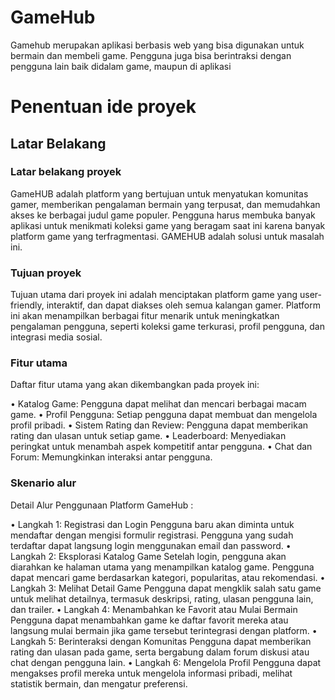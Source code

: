 <h1>GameHub</h1>
Gamehub merupakan aplikasi berbasis web yang bisa digunakan untuk bermain dan membeli game. Pengguna juga bisa berintraksi dengan pengguna lain baik didalam game, maupun di aplikasi
<h1>Penentuan ide proyek</h1>
<h2>Latar Belakang</h2>
<h3>Latar belakang proyek</h3>
GameHUB adalah platform yang bertujuan untuk menyatukan komunitas gamer, memberikan pengalaman bermain yang terpusat, dan memudahkan akses ke berbagai judul game populer. Pengguna harus membuka banyak aplikasi untuk menikmati koleksi game yang beragam saat ini karena banyak platform game yang terfragmentasi. GAMEHUB adalah solusi untuk masalah ini.
<h3>Tujuan proyek</h3>
Tujuan utama dari proyek ini adalah menciptakan platform game yang user-friendly, interaktif, dan dapat diakses oleh semua kalangan gamer. Platform ini akan menampilkan berbagai fitur menarik untuk meningkatkan pengalaman pengguna, seperti koleksi game terkurasi, profil pengguna, dan integrasi media sosial.
<h3>Fitur utama</h3>
Daftar fitur utama yang akan dikembangkan pada proyek ini:

• Katalog Game: Pengguna dapat melihat dan mencari berbagai macam game.
• Profil Pengguna: Setiap pengguna dapat membuat dan mengelola profil pribadi.
• Sistem Rating dan Review: Pengguna dapat memberikan rating dan ulasan untuk setiap game.
• Leaderboard: Menyediakan peringkat untuk menambah aspek kompetitif antar pengguna.
•	Chat dan Forum: Memungkinkan interaksi antar pengguna.
<h3>Skenario alur</h3>
Detail Alur Penggunaan Platform GameHub :

•	Langkah 1: Registrasi dan Login
Pengguna baru akan diminta untuk mendaftar dengan mengisi formulir registrasi. Pengguna yang sudah terdaftar dapat langsung login menggunakan email dan password.
•	Langkah 2: Eksplorasi Katalog Game
Setelah login, pengguna akan diarahkan ke halaman utama yang menampilkan katalog game. Pengguna dapat mencari game berdasarkan kategori, popularitas, atau rekomendasi.
•	Langkah 3: Melihat Detail Game
Pengguna dapat mengklik salah satu game untuk melihat detailnya, termasuk deskripsi, rating, ulasan pengguna lain, dan trailer.
•	Langkah 4: Menambahkan ke Favorit atau Mulai Bermain
Pengguna dapat menambahkan game ke daftar favorit mereka atau langsung mulai bermain jika game tersebut terintegrasi dengan platform.
•	Langkah 5: Berinteraksi dengan Komunitas
Pengguna dapat memberikan rating dan ulasan pada game, serta bergabung dalam forum diskusi atau chat dengan pengguna lain.
•	Langkah 6: Mengelola Profil
Pengguna dapat mengakses profil mereka untuk mengelola informasi pribadi, melihat statistik bermain, dan mengatur preferensi.

